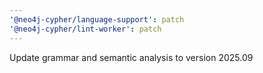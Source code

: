 ```yaml
---
'@neo4j-cypher/language-support': patch
'@neo4j-cypher/lint-worker': patch
---
```


Update grammar and semantic analysis to version 2025.09
